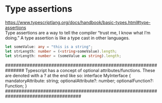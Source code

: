 # Type assertions
https://www.typescriptlang.org/docs/handbook/basic-types.html#type-assertions
<br>Type assertions are a way to tell the compiler “trust me, I know what I’m doing.” A type assertion is like a type cast in other languages.

```typescript
let someValue: any = "this is a string";
let strLength: number = (<string>someValue).length;
let strLength: number = (someValue as string).length;
```
###############################################################
Typescript has a concept of optional attributes/functions. These are denoted with a ? at the end like so:
interface MyInterface 
{
    mandatoryAttribute: string;
    optionalAttribute?: number;
    optionalFunction?: Function;
}
####################################################################################
